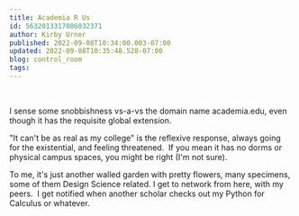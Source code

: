 ```yaml
---
title: Academia R Us
id: 5632013317086032371
author: Kirby Urner
published: 2022-09-08T10:34:00.003-07:00
updated: 2022-09-08T10:35:48.528-07:00
blog: control_room
tags: 
---
```


[](https://blogger.googleusercontent.com/img/b/R29vZ2xl/AVvXsEiPvfZuInefJnf21B5D6cJcZsbqH85btSo-mfNz-eO7oky3eD9ITAo43PEcyVTukNQ3oRHsKj1qEDCR3h0ws468XcUGfZNUlSblIBsyn22JVIVvW74H8jJKwcek_STEFL8GIE3Kqkq-Zp66o4SBrYdV8AnExr0t9L0FHdU-02JjGc3cRI5QpA/s1619/Screen%20Shot%202022-09-08%20at%2010.11.00%20AM.png) 

I sense some snobbishness vs-a-vs the domain name academia.edu, even though it has the requisite global extension. 

"It can't be as real as my college" is the reflexive response, always going for the existential, and feeling threatened.  If you mean it has no dorms or physical campus spaces, you might be right (I'm not sure).

To me, it's just another walled garden with pretty flowers, many specimens, some of them Design Science related. I get to network from here, with my peers.  I get notified when another scholar checks out my Python for Calculus or whatever.